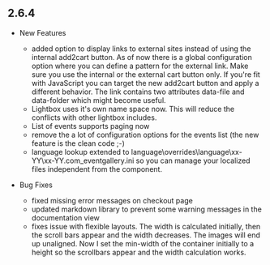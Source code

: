 ## 2.6.4

- New Features
	- added option to display links to external sites instead of using the internal
	  add2cart button. As of now there is a global configuration option where you 
	  can define a pattern for the external link. Make sure you use the internal 
	  or the external cart button only. If you're fit with JavaScript you can 
	  target the new add2cart button and apply a different behavior. The link 
	  contains two attributes data-file and data-folder which might become useful.
	- Lightbox uses it's own name space now. This will reduce the conflicts with 
	  other lightbox includes.
	- List of events supports paging now
	- remove the a lot of configuration options for the events list (the new 
	  feature is the clean code ;-)
	- language lookup extended to 
	  language\overrides\language\xx-YY\xx-YY.com_eventgallery.ini so you can 
	  manage your localized files independent from the component. 

- Bug Fixes
	- fixed missing error messages on checkout page
	- updated markdown library to prevent some warning messages in the documentation 
	   view
	- fixes issue with flexible layouts. The width is calculated initially, then 
	  the scroll bars appear and the width decreases. The images will end up unaligned. 
	  Now I set the min-width of the container initially to a height so the 
	  scrollbars appear and the width calculation works.

